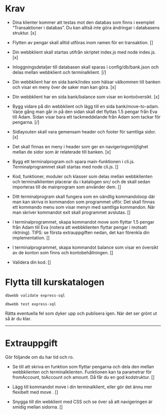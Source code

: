 # Krav
- Dina klienter kommer att testas mot den databas som finns i exemplet “Transaktioner i databas”. Du kan alltså inte göra ändringar i databasens struktur. [x]

- Flytten av pengar skall alltid utföras inom ramen för en transaktion. []

- Din webbklient skall startas utifrån skriptet index.js med node index.js. [x]

- Inloggningsdetaljer till databasen skall sparas i config/db/bank.json och delas mellan webbklient och terminalklient. [/]

- Din webbklient har en sida bank/index som hälsar välkommen till banken och visar en meny över de saker man kan göra. [x]

- Din webbklient har en sida bank/balance som visar en kontoöversikt. [x]

- Bygg vidare på din webbklient och lägg till en sida bank/move-to-adam. Varje gång man går in på den sidan skall det flyttas 1.5 pengar från Eva till Adam. Sidan visar bara ett tackmeddelande från Adam som tackar för pengarna. [/]

- Sidlayouten skall vara gemensam header och footer för samtliga sidor. [x]

- Det skall finnas en meny i header som ger en navigeringsmöjlighet mellan de sidor som är relaterade till banken. [x]

- Bygg ett terminalprogram och spara main-funktionen i cli.js. Terminalprogrammet skall startas med node cli.js. []

- Kod, funktioner, moduler och klasser som delas mellan webbklienten och terminalklienten placerar du i katalogen src/ och de skall sedan importeras till de mainprogram som använder dem. []

- Ditt terminalprogram skall fungera som en oändlig kommandoloop där man kan skriva in kommandon som programmet utför. Det skall finnas ett kommando menu som visar menyn med samtliga kommandon. När man skriver kommandot exit skall programmet avslutas. []

- I terminalprogrammet, skapa kommandot move som flyttar 1.5 pengar från Adam till Eva (notera att webbklienten flyttar pengar i motsatt riktning). TIPS: se första extrauppgiften nedan, det kan förenkla din implementation. []

- I terminalprogrammet, skapa kommandot balance som visar en översikt av de konton som finns och kontobehållningen. []

- Validera din kod. []

# Flytta till kurskatalogen
```
dbwebb validate express-sql

dbwebb test express-sql
```
Rätta eventuella fel som dyker upp och publisera igen. När det ser grönt ut så är du klar.

------------------
# Extrauppgift
Gör följande om du har tid och ro.

- Se till att skriva en funktion som flyttar pengarna och dela den mellan webbklienten och terminalklienten. Funktionen kan ta parametrar för fromAccount, toAccount och amount. Då får du en god kodstruktur. []

- Lägg till kommandot move <amount> i din terminalklient, eller gör det ännu mer flexibelt med move <amount> <from> <to>. []

- Snygga till din webklient med CSS och se över så att navigeringen är smidig mellan sidorna. []